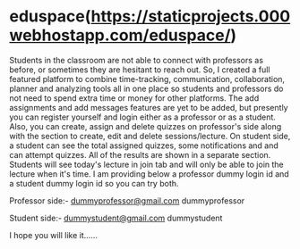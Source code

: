 # eduspace(https://staticprojects.000webhostapp.com/eduspace/)

Students in the classroom are not able to connect with professors as before, or sometimes they are hesitant to reach out. So, I created a full featured platform to combine time-tracking, communication, collaboration, planner and analyzing tools all in one place so students and professors do not need to spend extra time or money for other platforms.
The add assignments and add messages features are yet to be added, but presently you can register yourself and login either as a professor or as a student. Also, you can create, assign and delete quizzes on professor's side along with the section to create, edit and delete sessions/lecture. On student side, a student can see the total assigned quizzes, some notifications and and can attempt quizzes. All of the results are shown in a separate section. Students will see today's lecture in join tab and will only be able to join the lecture when it's time.
I am providing below a professor dummy login id and a student dummy login id so you can try both.

Professor side:-
dummyprofessor@gmail.com
dummyprofessor

Student side:-
dummystudent@gmail.com
dummystudent

I hope you will like it......
